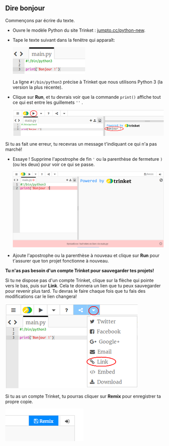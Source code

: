 ## Dire bonjour

Commençons par écrire du texte.

+ Ouvre le modèle Python du site Trinket : <a href="https://trinket.io/python/e944e28e36" target="_blank">jumpto.cc/python-new</a>.

+ Tape le texte suivant dans la fenêtre qui apparaît:
    
    ![capture d'écran](images/me-hi.png)
    
    La ligne `#!/bin/python3` précise à Trinket que nous utilisons Python 3 (la version la plus récente).

+ Clique sur **Run**, et tu devrais voir que la commande `print()` affiche tout ce qui est entre les guillemets `''` .
    
    ![capture d'écran](images/me-hi-test.png)

Si tu as fait une erreur, tu recevras un message t'indiquant ce qui n'a pas marché!

+ Essaye ! Supprime l'apostrophe de fin `'` ou la parenthèse de fermeture `)` (ou les deux) pour voir ce qui se passe.
    
    ![capture d'écran](images/me-syntax.png)

+ Ajoute l'apostrophe ou la parenthèse à nouveau et clique sur **Run** pour t'assurer que ton projet fonctionne à nouveau.

**Tu n'as pas besoin d'un compte Trinket pour sauvegarder tes projets!**

Si tu ne dispose pas d'un compte Trinket, clique sur la flèche qui pointe vers le bas, puis sur **Link**. Cela te donnera un lien que tu peux sauvegarder pour revenir plus tard. Tu devras le faire chaque fois que tu fais des modifications car le lien changera!

![capture d'écran](images/me-link.png)

Si tu as un compte Trinket, tu pourras cliquer sur **Remix** pour enregistrer ta propre copie.

![capture d'écran](images/me-remix.png)
